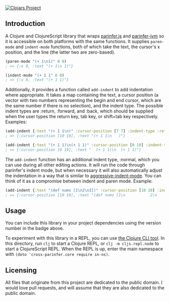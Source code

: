 [![Clojars Project](https://img.shields.io/clojars/v/cross-parinfer.svg)](https://clojars.org/cross-parinfer)

## Introduction

A Clojure and ClojureScript library that wraps [parinfer.js](https://github.com/shaunlebron/parinfer) and [parinfer-jvm](https://github.com/oakmac/parinfer-jvm) so it is accessible on both platforms with the same functions. It supplies `paren-mode` and `indent-mode` functions, both of which take the text, the cursor's x position, and the line (the latter two are zero-based).

```clojure
(paren-mode "(+ 1\n1)" 0 0)
; => {:x 0, :text "(+ 1\n 1)"}

(indent-mode "(+ 1 1" 6 0)
; => {:x 6, :text "(+ 1 1)"}
```

Additionally, it provides a function called `add-indent` to add indentation where appropriate. It takes a map containing the text, a cursor position (a vector with two numbers representing the begin and end cursor, which are the same number if there is no selection), and the indent type. The possible indent types are :return, :forward, and :back, which should be supplied when the user types the return key, tab key, or shift+tab key respectively. Examples:

```clojure
(add-indent {:text "(+ 1 1\n)" :cursor-position [7 7] :indent-type :return})
; => {:cursor-position [10 10], :text "(+ 1 1\n   )"}

(add-indent {:text "(+ 1 1)\n(+ 1 1)" :cursor-position [0 10] :indent-type :forward})
; => {:cursor-position [0 19], :text "  (+ 1 1)\n  (+ 1 1)"}
```

The `add-indent` function has an additional indent type, :normal, which you can use during all other editing actions. It will run the code through parinfer's indent mode, but when necessary it will also automatically adjust the indentation in a way that is similar to [aggressive-indent-mode](https://github.com/Malabarba/aggressive-indent-mode). You can think of it as a compromise between indent and paren mode. Example:

```clojure
(add-indent {:text "(def nums [1\n2\n3])" :cursor-position [10 10] :indent-type :normal})
; => {:cursor-position [10 10], :text "(def nums [1\n           2\n           3])"}
```

## Usage

You can include this library in your project dependencies using the version number in the badge above.

To experiment with this library in a REPL, you can use [the Clojure CLI tool](https://clojure.org/guides/getting_started#_clojure_installer_and_cli_tools). In this directory, run `clj` to start a Clojure REPL, or `clj -m cljs.repl.node` to start a ClojureScript REPL. When the REPL is up, enter the main namespace with `(doto 'cross-parinfer.core require in-ns)`.

## Licensing

All files that originate from this project are dedicated to the public domain. I would love pull requests, and will assume that they are also dedicated to the public domain.
